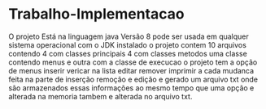 # Trabalho-Implementacao

O projeto Está na linguagem java Versão 8 pode ser usada em qualquer sistema operacional com o JDK instalado o projeto
contem 10 arquivos contendo 4 com classes principais 4 com classes metodos uma classe contendo menus e outra com a classe de execucao
o projeto tem a opção de menus inserir vericar na lista editar remover imprimir a cada mudanca feita na parte de inserção remoção e edição
e gerado um arquivo txt onde são armazenados essas informações ao mesmo tempo que uma opção e alterada na memoria tambem e alterada no
arquivo txt.
